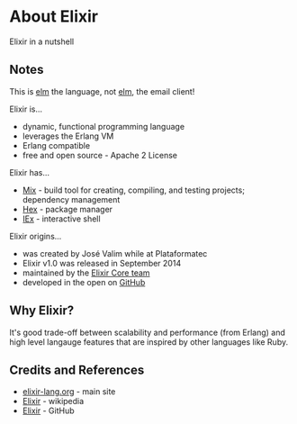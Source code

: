 # About Elixir

Elixir in a nutshell

## Notes

This is [elm](https://en.wikipedia.org/wiki/Elm_(programming_language)) the language,
not [elm](https://en.wikipedia.org/wiki/Elm_(email_client)), the email client!

Elixir is...

* dynamic, functional programming language
* leverages the Erlang VM
* Erlang compatible
* free and open source - Apache 2 License

Elixir has...

* [Mix](https://hexdocs.pm/mix/Mix.html) - build tool for creating, compiling, and testing projects; dependency management
* [Hex](https://hex.pm/) - package manager
* [IEx](https://hexdocs.pm/iex/IEx.html) - interactive shell

Elixir origins...

* was created by José Valim while at Plataformatec
* Elixir v1.0 was released in September 2014
* maintained by the [Elixir Core team](https://elixir-lang.org/development.html)
* developed in the open on [GitHub](https://github.com/elixir-lang/elixir)

## Why Elixir?

It's good trade-off between scalability and performance (from Erlang) and
high level langauge features that are inspired by other languages like Ruby.

## Credits and References

* [elixir-lang.org](https://elixir-lang.org/) - main site
* [Elixir](https://en.wikipedia.org/wiki/Elixir_(programming_language)) - wikipedia
* [Elixir](https://github.com/elixir-lang/elixir) - GitHub

